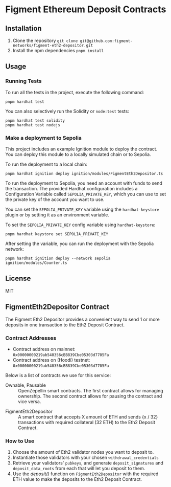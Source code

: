 # Figment Ethereum Deposit Contracts

## Installation

1. Clone the repository `git clone git@github.com:figment-networks/figment-eth2-depositor.git`
2. Install the npm dependencies `pnpm install`


## Usage

### Running Tests

To run all the tests in the project, execute the following command:

```shell
pnpm hardhat test
```

You can also selectively run the Solidity or `node:test` tests:

```shell
pnpm hardhat test solidity
pnpm hardhat test nodejs
```

### Make a deployment to Sepolia

This project includes an example Ignition module to deploy the contract. You can deploy this module to a locally simulated chain or to Sepolia.

To run the deployment to a local chain:

```shell
pnpm hardhat ignition deploy ignition/modules/FigmentEth2Depositor.ts
```

To run the deployment to Sepolia, you need an account with funds to send the transaction. The provided Hardhat configuration includes a Configuration Variable called `SEPOLIA_PRIVATE_KEY`, which you can use to set the private key of the account you want to use.

You can set the `SEPOLIA_PRIVATE_KEY` variable using the `hardhat-keystore` plugin or by setting it as an environment variable.

To set the `SEPOLIA_PRIVATE_KEY` config variable using `hardhat-keystore`:

```shell
pnpm hardhat keystore set SEPOLIA_PRIVATE_KEY
```

After setting the variable, you can run the deployment with the Sepolia network:

```shell
pnpm hardhat ignition deploy --network sepolia ignition/modules/Counter.ts
```


## License

MIT


## FigmentEth2Depositor Contract

The Figment Eth2 Depositor provides a convenient way to send 1 or more deposits in one transaction to the Eth2 Deposit Contract.

### Contract Addresses

- Contract address on mainnet: `0x00000000219ab540356cBB839Cbe05303d7705Fa`
- Contract address on (Hoodi) testnet: `0x00000000219ab540356cBB839Cbe05303d7705Fa`

Below is a list of contracts we use for this service:

<dl>
  <dt>Ownable, Pausable</dt>
  <dd>OpenZepellin smart contracts. The first contract allows for managing ownership. The second contract allows for pausing the contract and vice versa.</dd>
</dl>

<dl>
  <dt>FigmentEth2Depositor</dt>
  <dd>A smart contract that accepts X amount of ETH and sends {x / 32} transactions with required collateral (32 ETH) to the Eth2 Deposit Contract.</dd>
</dl>

### How to Use

1. Choose the amount of Eth2 validator nodes you want to deposit to.
2. Instantiate those validators with your chosen `withdrawal_credentials`
3. Retrieve your validators' `pubkeys`, and generate `deposit_signatures` and `deposit_data_roots` from each that will let you deposit to them.
4. Use the _deposit()_ function on `FigmentEth2Depositor` with the required ETH value to make the deposits to the Eth2 Deposit Contract.
